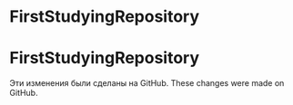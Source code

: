 ﻿# FirstStudyingRepository
# FirstStudyingRepository
Эти изменения были сделаны на GitHub.
These changes were made on GitHub.
